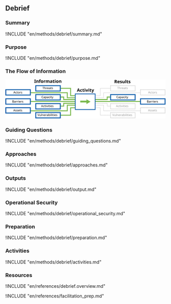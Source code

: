 ## Debrief


### Summary
!INCLUDE "en/methods/debrief/summary.md"

### Purpose
!INCLUDE "en/methods/debrief/purpose.md"

### The Flow of Information
![Debrief Information Flow](en/images/info_flows/debrief.svg)

### Guiding Questions
!INCLUDE "en/methods/debrief/guiding_questions.md"

### Approaches
!INCLUDE "en/methods/debrief/approaches.md"

### Outputs
!INCLUDE "en/methods/debrief/output.md"

### Operational Security
!INCLUDE "en/methods/debrief/operational_security.md"

### Preparation
!INCLUDE "en/methods/debrief/preparation.md"

### Activities
!INCLUDE "en/methods/debrief/activities.md"

### Resources
<div class="greybox">
!INCLUDE "en/references/debrief.overview.md"

!INCLUDE "en/references/facilitation_prep.md"

</div>